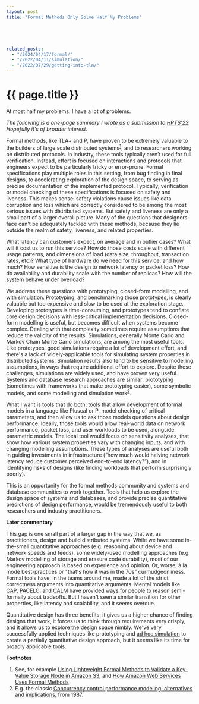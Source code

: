 ```yaml
---
layout: post
title: "Formal Methods Only Solve Half My Problems"





related_posts:
  - "/2024/04/17/formal/"
  - "/2022/04/11/simulation/"
  - "/2022/07/29/getting-into-tla/"
---
```

{{ page.title }}
================

<p class="meta">At most half my problems. I have a lot of problems.</p>

*The following is a one-page summary I wrote as a submission to [HPTS'22](http://hpts.ws/). Hopefully it's of broader interest.*

Formal methods, like TLA+ and P, have proven to be extremely valuable to the builders of large scale distributed systems<sup>[1](#foot1)</sup>, and to researchers working on distributed protocols. In industry, these tools typically aren’t used for full verification. Instead, effort is focused on interactions and protocols that engineers expect to be particularly tricky or error-prone. Formal specifications play multiple roles in this setting, from bug finding in final designs, to accelerating exploration of the design space, to serving as precise documentation of the implemented protocol. Typically, verification or model checking of these specifications is focused on safety and liveness. This makes sense: safety violations cause issues like data corruption and loss which are correctly considered to be among the most serious issues with distributed systems. But safety and liveness are only a small part of a larger overall picture. Many of the questions that designers face can't be adequately tackled with these methods, because they lie outside the realm of safety, liveness, and related properties.

What latency can customers expect, on average and in outlier cases? What will it cost us to run this service? How do those costs scale with different usage patterns, and dimensions of load (data size, throughput, transaction rates, etc)? What type of hardware do we need for this service, and how much? How sensitive is the design to network latency or packet loss? How do availability and durability scale with the number of replicas? How will the system behave under overload?

We address these questions with prototyping, closed-form modelling, and with simulation. Prototyping, and benchmarking those prototypes, is clearly valuable but too expensive and slow to be used at the exploration stage. Developing prototypes is time-consuming, and prototypes tend to conflate core design decisions with less-critical implementation decisions. Closed-form modelling is useful, but becomes difficult when systems become complex. Dealing with that complexity sometimes require assumptions that reduce the validity of the results. Simulations, generally Monte Carlo and Markov Chain Monte Carlo simulations, are among the most useful tools. Like prototypes, good simulations require a lot of development effort, and there's a lack of widely-applicable tools for simulating system properties in distributed systems. Simulation results also tend to be sensitive to modelling assumptions, in ways that require additional effort to explore. Despite these challenges, simulations are widely used, and have proven very useful. Systems and database research approaches are similar: prototyping (sometimes with frameworks that make prototyping easier), some symbolic models, and some modelling and simulation work<sup>[2](#foot2)</sup>.

What I want is tools that do both: tools that allow development of formal models in a language like Pluscal or P, model checking of critical parameters, and then allow us to ask those models questions about design performance. Ideally, those tools would allow real-world data on network performance, packet loss, and user workloads to be used, alongside parametric models. The ideal tool would focus on sensitivity analyses, that show how various system properties vary with changing inputs, and with changing modelling assumptions. These types of analyses are useful both in guiding investments in infrastructure (“how much would halving network latency reduce customer perceived end-to-end latency?”), and in identifying risks of designs (like finding workloads that perform surprisingly poorly).

This is an opportunity for the formal methods community and systems and database communities to work together. Tools that help us explore the design space of systems and databases, and provide precise quantitative predictions of design performance, would be tremendously useful to both researchers and industry practitioners.

**Later commentary**

This gap is one small part of a larger gap in the way that we, as practitioners, design and build distributed systems. While we have some in-the-small quantitative approaches (e.g. reasoning about device and network speeds and feeds), some widely-used modelling approaches (e.g. Markov modelling of storage and erasure code durability), most of our engineering approach is based on experience and opinion. Or, worse, à la mode best-practices or "that's how it was in the 70s" curmudgeonliness. Formal tools have, in the teams around me, made a lot of the strict correctness arguments into quantitative arguments. Mental models like [CAP](https://users.ece.cmu.edu/~adrian/731-sp04/readings/GL-cap.pdf), [PACELC](https://www.cs.umd.edu/~abadi/papers/abadi-pacelc.pdf), and [CALM](https://arxiv.org/pdf/1901.01930.pdf) have provided ways for people to reason semi-formally about tradeoffs. But I haven't seen a similar transition for other properties, like latency and scalability, and it seems overdue.

Quantitative design has three benefits: it gives us a higher chance of finding designs that work, it forces us to think through requirements very crisply, and it allows us to explore the design space nimbly. We've very successfully applied techniques like prototyping and [ad hoc simulation](https://brooker.co.za/blog/2022/04/11/simulation.html) to create a partially quantitative design approach, but it seems like its time for broadly applicable tools.

 **Footnotes**

 1. <a name="foot1"></a> See, for example [Using Lightweight Formal Methods to Validate a Key-Value Storage Node in Amazon S3](https://dl.acm.org/doi/10.1145/3477132.3483540), and [How Amazon Web Services Uses Formal Methods](https://cacm.acm.org/magazines/2015/4/184701-how-amazon-web-services-uses-formal-methods/fulltext)
 2. <a name="foot2"></a> E.g. the classic [Concurrency control performance modeling: alternatives and implications](https://people.eecs.berkeley.edu/~brewer/cs262/ConcControl.pdf), from 1987.
